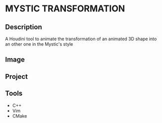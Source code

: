 # MYSTIC TRANSFORMATION

## Description

A Houdini tool to animate the transformation of an animated 3D shape into an 
other one in the Mystic's style

## Image

## Project

## Tools

- C++
- Vim
- CMake
